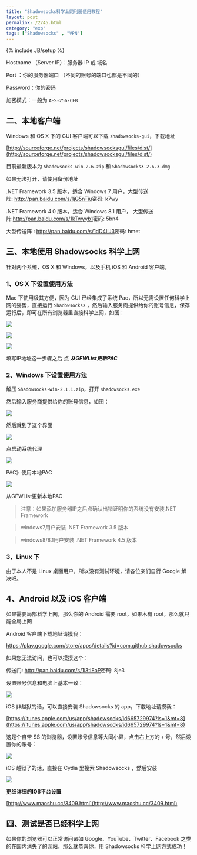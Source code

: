 ```yaml
---
title: "Shadowsocks科学上网利器使用教程"
layout: post
permalink: /2745.html
category: "exp"
tags: ["Shadowsocks" , "VPN"]
---
```

{% include JB/setup %}

Hostname （Server IP）：服务器 IP 或 域名

Port ：你的服务器端口 （不同的账号的端口也都是不同的）

Password：你的密码

加密模式：一般为 `AES-256-CFB`


## 二、本地客户端

Windows 和 OS X 下的 GUI 客户端可以下载 `shadowsocks-gui`，下载地址

[http://sourceforge.net/projects/shadowsocksgui/files/dist/](http://sourceforge.net/projects/shadowsocksgui/files/dist/)

目前最新版本为 `Shadowsocks-win-2.6.zip` 和 `ShadowsocksX-2.6.3.dmg`

如果无法打开，请使用备份地址

.NET Framework 3.5 版本，适合 Windows 7 用户，大型传送阵: <http://pan.baidu.com/s/1jG5nTiu>密码: k7wy

.NET Framework 4.0 版本，适合 Windows 8.1 用户， 大型传送阵:<http://pan.baidu.com/s/1kTwyyb1>密码: 5bn4


大型传送阵 : <http://pan.baidu.com/s/1dD4IiJ3>密码: hmet

## 三、本地使用 Shadowsocks 科学上网

针对两个系统，OS X 和 Windows，以及手机 iOS 和 Android 客户端。

### 1、OS X 下设置使用方法

Mac 下使用极其方便，因为 GUI 已经集成了系统 Pac，所以无需设置任何科学上网的姿势，直接运行 `ShadowsocksX` ，然后输入服务商提供给你的账号信息，保存运行后，即可在所有浏览器里直接科学上网，如图：

![](/wp-content/uploads/2015/07/Snip20150701_9.png)

![](/wp-content/uploads/2015/07/Snip20150701_10.png)

![](/wp-content/uploads/2015/07/Snip20150701_13.png)



填写IP地址这一步骤之后 点 ***从GFWList更新PAC***

### 2、Windows 下设置使用方法

解压 `Shadowsocks-win-2.1.1.zip`，打开 `shadowsocks.exe`

然后输入服务商提供给你的账号信息，如图：

![](/wp-content/uploads/2015/07/Snip20150701_14.png)

然后就到了这个界面

![](/wp-content/uploads/2015/07/Snip20150701_15.png)

点启动系统代理

![](/wp-content/uploads/2015/07/Snip20150701_16.png)

PAC》使用本地PAC

![](/wp-content/uploads/2015/07/Snip20150701_17.png)

从GFWList更新本地PAC

> 注意：如果添加服务器IP之后点确认出错证明你的系统没有安装.NET Framework

> windows7用户安装 .NET Framework 3.5 版本

> windows8/8.1用户安装 .NET Framework 4.5 版本

### 3、Linux 下

由于本人不是 Linux 桌面用户，所以没有测试环境，请各位亲们自行 Google 解决吧。

## 4、Android 以及 iOS 客户端

如果需要局部科学上网，那么你的 Android 需要 root，如果木有 root，那么就只能全局上网

Android 客户端下载地址请摸我：

[https://play.google.com/store/apps/details?id=com.github.shadowsocks
](https://play.google.com/store/apps/details?id=com.github.shadowsocks)

如果您无法访问，也可以摸摸这个：

传送门: <http://pan.baidu.com/s/1i3tiEoP>密码: 8je3

设置账号信息和电脑上基本一致：

![](/wp-content/uploads/2015/07/Snip20150701_18.png)

iOS 非越狱的话，可以直接安装 Shadowsocks 的 app，下载地址请摸我：

[https://itunes.apple.com/us/app/shadowsocks/id665729974?ls=1&mt=8](https://itunes.apple.com/us/app/shadowsocks/id665729974?ls=1&mt=8)

这是个自带 SS 的浏览器，设置账号信息等大同小异，点击右上方的 `+` 号，然后设置你的账号：

![](/wp-content/uploads/2015/07/c058f544c737782deacefa532d9add4c.Shadowsocks-iOS.png)

iOS 越狱了的话，直接在 Cydia 里搜索 Shadowsocks ，然后安装

![](/wp-content/uploads/2015/07/1ff8a7b5dc7a7d1f0ed65aaa29c04b1e.Shadowsocks-iOS-Jail.jpg)


**更细详细的IOS平台设置**

[http://www.maoshu.cc/3409.html](http://www.maoshu.cc/3409.html)

## 四、测试是否已经科学上网

如果你的浏览器可以正常访问诸如 Google、YouTube、Twitter、Facebook 之类的在国内消失了的网站，那么就恭喜你，用 Shadowsocks 科学上网方式成功！